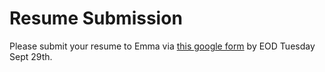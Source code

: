 # Resume Submission

Please submit your resume to Emma via [this google form](https://docs.google.com/forms/d/e/1FAIpQLSc66i0N0eEuxlbdUlOKk8PJZ7F3usgqTDtRDA8XrgUJPhNKcw/viewform?pli=1) by EOD Tuesday Sept 29th.